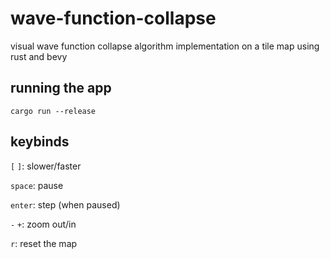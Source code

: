 # wave-function-collapse
visual wave function collapse algorithm implementation on a tile map using rust and bevy

## running the app
`cargo run --release`

## keybinds
`[` `]`: slower/faster

`space`: pause

`enter`: step (when paused)

`-` `+`: zoom out/in

`r`: reset the map
